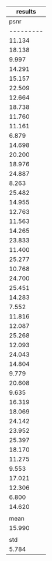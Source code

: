 
| results |
|---------|
|   psnr  |
|---------|
|  11.134 |
|  18.138 |
|  9.997  |
|  14.291 |
|  15.157 |
|  22.509 |
|  12.664 |
|  18.738 |
|  11.760 |
|  11.161 |
|  6.879  |
|  14.698 |
|  20.200 |
|  18.976 |
|  24.887 |
|  8.263  |
|  25.482 |
|  14.955 |
|  12.763 |
|  11.563 |
|  14.265 |
|  23.833 |
|  11.400 |
|  25.277 |
|  10.768 |
|  24.700 |
|  25.451 |
|  14.283 |
|  7.552  |
|  11.816 |
|  12.087 |
|  25.268 |
|  12.093 |
|  24.043 |
|  14.804 |
|  9.779  |
|  20.608 |
|  9.635  |
|  16.319 |
|  18.069 |
|  24.142 |
|  23.952 |
|  25.397 |
|  18.170 |
|  11.275 |
|  9.553  |
|  17.021 |
|  12.306 |
|  6.800  |
|  14.620 |
|         |
|   mean  |
|  15.990 |
|         |
|   std   |
|  5.784  |